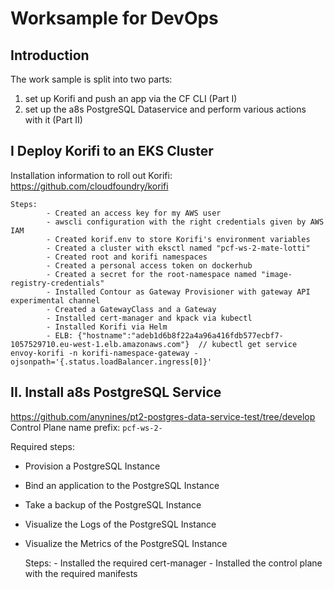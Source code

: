 # Worksample for DevOps

## Introduction
The work sample is split into two parts:
  
1. set up Korifi and push an app via the CF CLI (Part I) 
3. set up the a8s PostgreSQL Dataservice and perform various actions with it (Part II)

## I Deploy Korifi to an EKS Cluster
Installation information to roll out Korifi: https://github.com/cloudfoundry/korifi
    
    Steps:
            - Created an access key for my AWS user
            - awscli configuration with the right credentials given by AWS IAM
            - Created korif.env to store Korifi's environment variables
            - Created a cluster with eksctl named "pcf-ws-2-mate-lotti"
            - Created root and korifi namespaces
            - Created a personal access token on dockerhub
            - Created a secret for the root-namespace named "image-registry-credentials"
            - Installed Contour as Gateway Provisioner with gateway API experimental channel
            - Created a GatewayClass and a Gateway
            - Installed cert-manager and kpack via kubectl
            - Installed Korifi via Helm
            - ELB: {"hostname":"adeb1d6b8f22a4a96a416fdb577ecbf7-1057529710.eu-west-1.elb.amazonaws.com"}  // kubectl get service envoy-korifi -n korifi-namespace-gateway -ojsonpath='{.status.loadBalancer.ingress[0]}'

## II. Install a8s PostgreSQL Service
https://github.com/anynines/pt2-postgres-data-service-test/tree/develop
Control Plane name prefix: `pcf-ws-2-`

Required steps:
 - Provision a PostgreSQL Instance
 - Bind an application to the PostgreSQL Instance
 - Take a backup of the PostgreSQL Instance
 - Visualize the Logs of the PostgreSQL Instance
 - Visualize the Metrics of the PostgreSQL Instance

    Steps:
            - Installed the required cert-manager
            - Installed the control plane with the required manifests